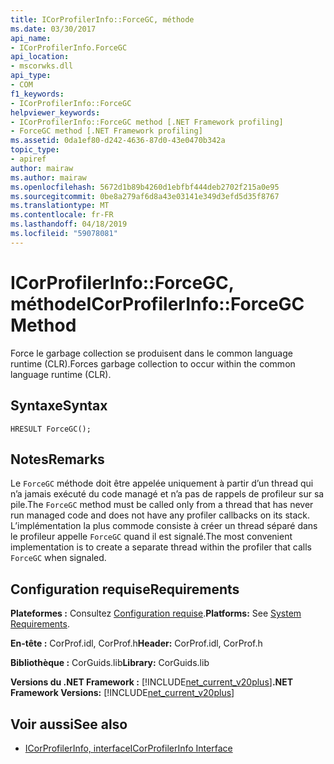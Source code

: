 ```yaml
---
title: ICorProfilerInfo::ForceGC, méthode
ms.date: 03/30/2017
api_name:
- ICorProfilerInfo.ForceGC
api_location:
- mscorwks.dll
api_type:
- COM
f1_keywords:
- ICorProfilerInfo::ForceGC
helpviewer_keywords:
- ICorProfilerInfo::ForceGC method [.NET Framework profiling]
- ForceGC method [.NET Framework profiling]
ms.assetid: 0da1ef80-d242-4636-87d0-43e0470b342a
topic_type:
- apiref
author: mairaw
ms.author: mairaw
ms.openlocfilehash: 5672d1b89b4260d1ebfbf444deb2702f215a0e95
ms.sourcegitcommit: 0be8a279af6d8a43e03141e349d3efd5d35f8767
ms.translationtype: MT
ms.contentlocale: fr-FR
ms.lasthandoff: 04/18/2019
ms.locfileid: "59078081"
---
```

# <a name="icorprofilerinfoforcegc-method"></a><span data-ttu-id="9e8e4-102">ICorProfilerInfo::ForceGC, méthode</span><span class="sxs-lookup"><span data-stu-id="9e8e4-102">ICorProfilerInfo::ForceGC Method</span></span>
<span data-ttu-id="9e8e4-103">Force le garbage collection se produisent dans le common language runtime (CLR).</span><span class="sxs-lookup"><span data-stu-id="9e8e4-103">Forces garbage collection to occur within the common language runtime (CLR).</span></span>  
  
## <a name="syntax"></a><span data-ttu-id="9e8e4-104">Syntaxe</span><span class="sxs-lookup"><span data-stu-id="9e8e4-104">Syntax</span></span>  
  
```  
HRESULT ForceGC();  
```  
  
## <a name="remarks"></a><span data-ttu-id="9e8e4-105">Notes</span><span class="sxs-lookup"><span data-stu-id="9e8e4-105">Remarks</span></span>  
 <span data-ttu-id="9e8e4-106">Le `ForceGC` méthode doit être appelée uniquement à partir d’un thread qui n’a jamais exécuté du code managé et n’a pas de rappels de profileur sur sa pile.</span><span class="sxs-lookup"><span data-stu-id="9e8e4-106">The `ForceGC` method must be called only from a thread that has never run managed code and does not have any profiler callbacks on its stack.</span></span> <span data-ttu-id="9e8e4-107">L’implémentation la plus commode consiste à créer un thread séparé dans le profileur appelle `ForceGC` quand il est signalé.</span><span class="sxs-lookup"><span data-stu-id="9e8e4-107">The most convenient implementation is to create a separate thread within the profiler that calls `ForceGC` when signaled.</span></span>  
  
## <a name="requirements"></a><span data-ttu-id="9e8e4-108">Configuration requise</span><span class="sxs-lookup"><span data-stu-id="9e8e4-108">Requirements</span></span>  
 <span data-ttu-id="9e8e4-109">**Plateformes :** Consultez [Configuration requise](../../../../docs/framework/get-started/system-requirements.md).</span><span class="sxs-lookup"><span data-stu-id="9e8e4-109">**Platforms:** See [System Requirements](../../../../docs/framework/get-started/system-requirements.md).</span></span>  
  
 <span data-ttu-id="9e8e4-110">**En-tête :** CorProf.idl, CorProf.h</span><span class="sxs-lookup"><span data-stu-id="9e8e4-110">**Header:** CorProf.idl, CorProf.h</span></span>  
  
 <span data-ttu-id="9e8e4-111">**Bibliothèque :** CorGuids.lib</span><span class="sxs-lookup"><span data-stu-id="9e8e4-111">**Library:** CorGuids.lib</span></span>  
  
 <span data-ttu-id="9e8e4-112">**Versions du .NET Framework :** [!INCLUDE[net_current_v20plus](../../../../includes/net-current-v20plus-md.md)]</span><span class="sxs-lookup"><span data-stu-id="9e8e4-112">**.NET Framework Versions:** [!INCLUDE[net_current_v20plus](../../../../includes/net-current-v20plus-md.md)]</span></span>  
  
## <a name="see-also"></a><span data-ttu-id="9e8e4-113">Voir aussi</span><span class="sxs-lookup"><span data-stu-id="9e8e4-113">See also</span></span>

- [<span data-ttu-id="9e8e4-114">ICorProfilerInfo, interface</span><span class="sxs-lookup"><span data-stu-id="9e8e4-114">ICorProfilerInfo Interface</span></span>](../../../../docs/framework/unmanaged-api/profiling/icorprofilerinfo-interface.md)
